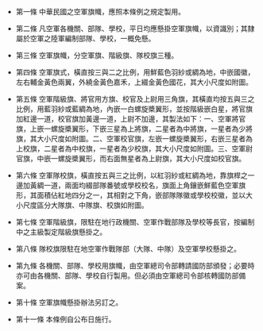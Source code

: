 * 第一條 中華民國之空軍旗幟，應照本條例之規定製用。

* 第二條 凡空軍各機關、部隊、學校，平日均應懸掛空軍旗幟，以資識別；其隸屬於空軍之陸軍編制部隊、學校，一概免懸。

* 第三條 空軍旗幟，分空軍旗、階級旗、隊校旗三種。

* 第四條 空軍旗式，橫直按三與二之比例，用鮮藍色羽紗或綢為地，中嵌國徽，左右輔金黃色兩翼，外繞金黃色嘉禾，上綴金黃色國花，其大小尺度如附圖。

* 第五條 空軍階級旗、將官用方旗、校官及上尉用三角旗，其橫直均按五與三之比例，用藍羽紗或藍綢為地，內嵌一白螺旋槳翼形，並按階級嵌白星，將官旗加紅邊一道，校官旗加黃邊一道，上尉不加邊，其製法如下：一、空軍將官旗，上嵌一螺旋槳翼形，下嵌三星為上將旗，二星者為中將旗，一星者為少將旗，其大小尺度如附圖。二、空軍校官旗，左嵌一螺旋槳翼形，右嵌三星者為上校旗，二星者為中校旗，一星者為少校旗，其大小尺度如附圖。三、空軍尉官旗，中嵌一螺旋槳翼形，而右面無星者為上尉旗，其大小尺度如校官旗。

* 第六條 空軍隊校旗，橫直按五與三之比例，以紅羽紗或紅綢為地，靠旗桿之一邊加黃綢一道，兩面均綴部隊番號或學校校名，旗面上角鑲嵌鮮藍色空軍旗形，其面積佔紅地四分之一，其相對之下角，嵌部隊隊徽或學校校徽，並以大小尺度區分大隊旗、中隊旗、校旗如附圖。

* 第七條 空軍階級旗，限駐在地行政機關、空軍作戰部隊及學校等長官，按編制中之主級製定階級旗懸掛之。

* 第八條 隊校旗限駐在地空軍作戰隊部（大隊、中隊）及空軍學校懸掛之。

* 第九條 各機關、部隊、學校用旗幟，由空軍總司令部轉請國防部頒發；必要時亦可由各機關、部隊、學校自行製用。但必須由空軍總司令部核轉國防部備案。

* 第十條 空軍旗幟懸掛辦法另訂之。

* 第十一條 本條例自公布日施行。

